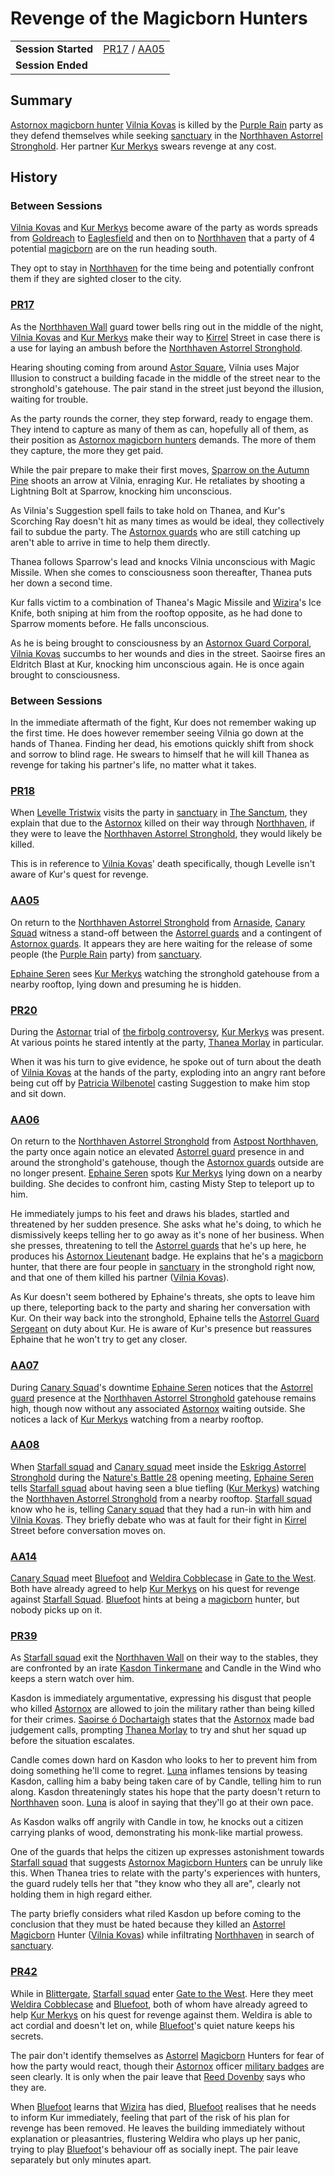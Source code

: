 # Revenge of the Magicborn Hunters

|||
| --- | --- |
| **Session Started** | [PR17](../sessions/PR17.md) / [AA05](../sessions/AA05.md) | storyline.2
| **Session Ended** | |

## Summary

[Astornox magicborn hunter](../organisations/government/astornox/ranks/astornox-magicborn-hunter.md) [Vilnia Kovas](../characters/vilnia-kovas.md) is killed by the [Purple Rain](../campaigns/C1-purple-rain.md) party as they defend themselves while seeking [sanctuary](../organisations/government/astorrel/sanctuary.md) in the [Northhaven Astorrel Stronghold](../places/settlements/strongholds/northhaven-astorrel-stronghold.md). Her partner [Kur Merkys](../characters/kur-merkys.md) swears revenge at any cost.

## History

### Between Sessions

[Vilnia Kovas](../characters/vilnia-kovas.md) and [Kur Merkys](../characters/kur-merkys.md) become aware of the party as words spreads from [Goldreach](../places/settlements/towns/goldreach.md) to [Eaglesfield](../places/settlements/towns/eaglesfield.md) and then on to [Northhaven](../places/settlements/cities/northhaven.md) that a party of 4 potential [magicborn](../civilisations/kingdom-of-astor/magicborn.md) are on the run heading south.

They opt to stay in [Northhaven](../places/settlements/cities/northhaven.md) for the time being and potentially confront them if they are sighted closer to the city.

### [PR17](../sessions/PR17.md)

As the [Northhaven Wall](../places/structures/northhaven-wall.md) guard tower bells ring out in the middle of the night, [Vilnia Kovas](../characters/vilnia-kovas.md) and [Kur Merkys](../characters/kur-merkys.md) make their way to [Kirrel](../gods/deities/kirrel.md) Street in case there is a use for laying an ambush before the [Northhaven Astorrel Stronghold](../places/settlements/strongholds/northhaven-astorrel-stronghold.md).

Hearing shouting coming from around [Astor Square](../places/structures/astor-square.md), Vilnia uses Major Illusion to construct a building facade in the middle of the street near to the stronghold's gatehouse. The pair stand in the street just beyond the illusion, waiting for trouble.

As the party rounds the corner, they step forward, ready to engage them. They intend to capture as many of them as can, hopefully all of them, as their position as [Astornox magicborn hunters](../organisations/government/astornox/ranks/astornox-magicborn-hunter.md) demands. The more of them they capture, the more they get paid.

While the pair prepare to make their first moves, [Sparrow on the Autumn Pine](../characters/sparrow-on-the-autumn-pine.md) shoots an arrow at Vilnia, enraging Kur. He retaliates by shooting a Lightning Bolt at Sparrow, knocking him unconscious.

As Vilnia's Suggestion spell fails to take hold on Thanea, and Kur's Scorching Ray doesn't hit as many times as would be ideal, they collectively fail to subdue the party. The [Astornox guards](../organisations/government/astornox/ranks/astornox-guard.md) who are still catching up aren't able to arrive in time to help them directly.

Thanea follows Sparrow's lead and knocks Vilnia unconscious with Magic Missile. When she comes to consciousness soon thereafter, Thanea puts her down a second time.

Kur falls victim to a combination of Thanea's Magic Missile and [Wizira](../characters/wizira.md)'s Ice Knife, both sniping at him from the rooftop opposite, as he had done to Sparrow moments before. He falls unconscious.

As he is being brought to consciousness by an [Astornox Guard Corporal](../organisations/government/astornox/ranks/astornox-guard-corporal.md), [Vilnia Kovas](../characters/vilnia-kovas.md) succumbs to her wounds and dies in the street. Saoirse fires an Eldritch Blast at Kur, knocking him unconscious again. He is once again brought to consciousness.

### Between Sessions

In the immediate aftermath of the fight, Kur does not remember waking up the first time. He does however remember seeing Vilnia go down at the hands of Thanea. Finding her dead, his emotions quickly shift from shock and sorrow to blind rage. He swears to himself that he will kill Thanea as revenge for taking his partner's life, no matter what it takes.

### [PR18](../sessions/PR18.md)

When [Levelle Tristwix](../characters/levelle-tristwix.md) visits the party in [sanctuary](../organisations/government/astorrel/sanctuary.md) in [The Sanctum](../places/buildings/government/the-sanctum.md), they explain that due to the [Astornox](../organisations/government/astornox/astornox.md) killed on their way through [Northhaven](../places/settlements/cities/northhaven.md), if they were to leave the [Northhaven Astorrel Stronghold](../places/settlements/strongholds/northhaven-astorrel-stronghold.md), they would likely be killed.

This is in reference to [Vilnia Kovas](../characters/vilnia-kovas.md)' death specifically, though Levelle isn't aware of Kur's quest for revenge.

### [AA05](../sessions/AA05.md)

On return to the [Northhaven Astorrel Stronghold](../places/settlements/strongholds/northhaven-astorrel-stronghold.md) from [Arnaside](../places/settlements/villages/arnaside.md), [Canary Squad](../organisations/government/astorrel/squads/canary-squad.md) witness a stand-off between the [Astorrel guards](../organisations/government/astorrel/ranks/astorrel-guard.md) and a contingent of [Astornox guards](../organisations/government/astornox/ranks/astornox-guard.md). It appears they are here waiting for the release of some people (the [Purple Rain](../campaigns/C1-purple-rain.md) party) from [sanctuary](../organisations/government/astorrel/sanctuary.md).

[Ephaine Seren](../characters/ephaine-seren.md) sees [Kur Merkys](../characters/kur-merkys.md) watching the stronghold gatehouse from a nearby rooftop, lying down and presuming he is hidden.

### [PR20](../sessions/PR20.md)

During the [Astornar](../organisations/government/astornar.md) trial of [the firbolg controversy](ended/the-firbolg-controversy.md), [Kur Merkys](../characters/kur-merkys.md) was present. At various points he stared intently at the party, [Thanea Morlay](../characters/thanea-morlay.md) in particular.

When it was his turn to give evidence, he spoke out of turn about the death of [Vilnia Kovas](../characters/vilnia-kovas.md) at the hands of the party, exploding into an angry rant before being cut off by [Patricia Wilbenotel](../characters/patricia-wilbenotel.md) casting Suggestion to make him stop and sit down.

### [AA06](../sessions/AA06.md)

On return to the [Northhaven Astorrel Stronghold](../places/settlements/strongholds/northhaven-astorrel-stronghold.md) from [Astpost Northhaven](../places/buildings/shops/astpost-northhaven.md), the party once again notice an elevated [Astorrel guard](../organisations/government/astorrel/ranks/astorrel-guard.md) presence in and around the stronghold's gatehouse, though the [Astornox guards](../organisations/government/astornox/ranks/astornox-guard.md) outside are no longer present. [Ephaine Seren](../characters/ephaine-seren.md) spots [Kur Merkys](../characters/kur-merkys.md) lying down on a nearby building. She decides to confront him, casting Misty Step to teleport up to him.

He immediately jumps to his feet and draws his blades, startled and threatened by her sudden presence. She asks what he's doing, to which he dismissively keeps telling her to go away as it's none of her business. When she presses, threatening to tell the [Astorrel guards](../organisations/government/astorrel/ranks/astorrel-guard.md) that he's up here, he produces his [Astornox Lieutenant](../organisations/government/astornox/ranks/astornox-lieutenant.md) badge. He explains that he's a [magicborn](../civilisations/kingdom-of-astor/magicborn.md) hunter, that there are four people in [sanctuary](../organisations/government/astorrel/sanctuary.md) in the stronghold right now, and that one of them killed his partner ([Vilnia Kovas](../characters/vilnia-kovas.md)).

As Kur doesn't seem bothered by Ephaine's threats, she opts to leave him up there, teleporting back to the party and sharing her conversation with Kur. On their way back into the stronghold, Ephaine tells the [Astorrel Guard Sergeant](../organisations/government/astorrel/ranks/astorrel-guard-sergeant.md) on duty about Kur. He is aware of Kur's presence but reassures Ephaine that he won't try to get any closer.

### [AA07](../sessions/AA07.md)

During [Canary Squad](../organisations/government/astorrel/squads/canary-squad.md)'s downtime [Ephaine Seren](../characters/ephaine-seren.md) notices that the [Astorrel guard](../organisations/government/astorrel/ranks/astorrel-guard.md) presence at the [Northhaven Astorrel Stronghold](../places/settlements/strongholds/northhaven-astorrel-stronghold.md) gatehouse remains high, though now without any associated [Astornox](../organisations/government/astornox/astornox.md) waiting outside. She notices a lack of [Kur Merkys](../characters/kur-merkys.md) watching from a nearby rooftop.

### [AA08](../sessions/AA08.md)

When [Starfall squad](../organisations/government/astorrel/squads/starfall-squad.md) and [Canary squad](../organisations/government/astorrel/squads/canary-squad.md) meet inside the [Eskrigg Astorrel Stronghold](../places/settlements/strongholds/eskrigg-astorrel-stronghold.md) during the [Nature's Battle 28](ended/natures-battle-28.md) opening meeting, [Ephaine Seren](../characters/ephaine-seren.md) tells [Starfall squad](../organisations/government/astorrel/squads/starfall-squad.md) about having seen a blue tiefling ([Kur Merkys](../characters/kur-merkys.md)) watching the [Northhaven Astorrel Stronghold](../places/settlements/strongholds/northhaven-astorrel-stronghold.md) from a nearby rooftop. [Starfall squad](../organisations/government/astorrel/squads/starfall-squad.md) know who he is, telling [Canary squad](../organisations/government/astorrel/squads/canary-squad.md) that they had a run-in with him and [Vilnia Kovas](../characters/vilnia-kovas.md). They briefly debate who was at fault for their fight in [Kirrel](../gods/deities/kirrel.md) Street before conversation moves on.

### [AA14](../sessions/AA14.md)

[Canary Squad](../organisations/government/astorrel/squads/canary-squad.md) meet [Bluefoot](../characters/bluefoot.md) and [Weldira Cobblecase](../characters/weldira-cobblecase.md) in [Gate to the West](../places/buildings/inns-taverns/gate-to-the-west.md). Both have already agreed to help [Kur Merkys](../characters/kur-merkys.md) on his quest for revenge against [Starfall Squad](../organisations/government/astorrel/squads/starfall-squad.md). [Bluefoot](../characters/bluefoot.md) hints at being a [magicborn](../civilisations/kingdom-of-astor/magicborn.md) hunter, but nobody picks up on it.

### [PR39](../sessions/PR39.md)

As [Starfall squad](../organisations/government/astorrel/squads/starfall-squad.md) exit the [Northhaven Wall](../places/structures/northhaven-wall.md) on their way to the stables, they are confronted by an irate [Kasdon Tinkermane](../characters/kasdon-tinkermane.md) and Candle in the Wind who keeps a stern watch over him.

Kasdon is immediately argumentative, expressing his disgust that people who killed [Astornox](../organisations/government/astornox/astornox.md) are allowed to join the military rather than being killed for their crimes. [Saoirse ó Dochartaigh](../characters/saoirse-o-dochartaigh.md) states that the [Astornox](../organisations/government/astornox/astornox.md) made bad judgement calls, prompting [Thanea Morlay](../characters/thanea-morlay.md) to try and shut her squad up before the situation escalates.

Candle comes down hard on Kasdon who looks to her to prevent him from doing something he'll come to regret. [Luna](../characters/lucia-velpione.md) inflames tensions by teasing Kasdon, calling him a baby being taken care of by Candle, telling him to run along. Kasdon threateningly states his hope that the party doesn't return to [Northhaven](../places/settlements/cities/northhaven.md) soon. [Luna](../characters/lucia-velpione.md) is aloof in saying that they'll go at their own pace.

As Kasdon walks off angrily with Candle in tow, he knocks out a citizen carrying planks of wood, demonstrating his monk-like martial prowess.

One of the guards that helps the citizen up expresses astonishment towards [Starfall squad](../organisations/government/astorrel/squads/starfall-squad.md) that suggests [Astornox Magicborn Hunters](../organisations/government/astornox/ranks/astornox-magicborn-hunter.md) can be unruly like this. When Thanea tries to relate with the party's experiences with hunters, the guard rudely tells her that "they know who they all are", clearly not holding them in high regard either.

The party briefly considers what riled Kasdon up before coming to the conclusion that they must be hated because they killed an [Astorrel](../organisations/government/astorrel/astorrel.md) [Magicborn](../civilisations/kingdom-of-astor/magicborn.md) Hunter ([Vilnia Kovas](../characters/vilnia-kovas.md)) while infiltrating [Northhaven](../places/settlements/cities/northhaven.md) in search of [sanctuary](../organisations/government/astorrel/sanctuary.md).

### [PR42](../sessions/PR42.md)

While in [Blittergate](../places/settlements/towns/blittergate.md), [Starfall squad](../organisations/government/astorrel/squads/starfall-squad.md) enter [Gate to the West](../places/buildings/inns-taverns/gate-to-the-west.md). Here they meet [Weldira Cobblecase](../characters/weldira-cobblecase.md) and [Bluefoot](../characters/bluefoot.md), both of whom have already agreed to help [Kur Merkys](../characters/kur-merkys.md) on his quest for revenge against them. Weldira is able to act cordial and doesn't let on, while [Bluefoot](../characters/bluefoot.md)'s quiet nature keeps his secrets.

The pair don't identify themselves as [Astorrel](../organisations/government/astorrel/astorrel.md) [Magicborn](../civilisations/kingdom-of-astor/magicborn.md) Hunters for fear of how the party would react, though their [Astornox](../organisations/government/astornox/astornox.md) officer [military badges](../civilisations/kingdom-of-astor/military-badges.md) are seen clearly. It is only when the pair leave that [Reed Dovenby](../characters/reed-dovenby.md) says who they are.

When [Bluefoot](../characters/bluefoot.md) learns that [Wizira](../characters/wizira.md) has died, [Bluefoot](../characters/bluefoot.md) realises that he needs to inform Kur immediately, feeling that part of the risk of his plan for revenge has been removed. He leaves the building immediately without explanation or pleasantries, flustering Weldira who plays up her panic, trying to play [Bluefoot](../characters/bluefoot.md)'s behaviour off as socially inept. The pair leave separately but only minutes apart.
